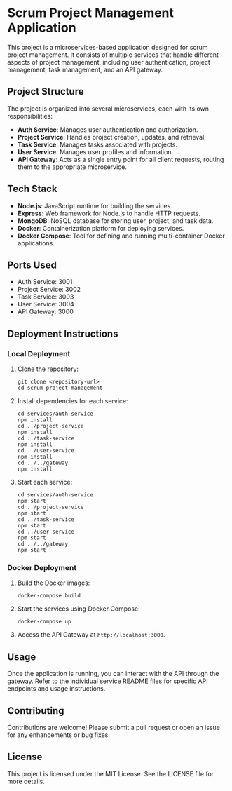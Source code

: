 # Scrum Project Management Application

This project is a microservices-based application designed for scrum project management. It consists of multiple services that handle different aspects of project management, including user authentication, project management, task management, and an API gateway.

## Project Structure

The project is organized into several microservices, each with its own responsibilities:

- **Auth Service**: Manages user authentication and authorization.
- **Project Service**: Handles project creation, updates, and retrieval.
- **Task Service**: Manages tasks associated with projects.
- **User Service**: Manages user profiles and information.
- **API Gateway**: Acts as a single entry point for all client requests, routing them to the appropriate microservice.

## Tech Stack

- **Node.js**: JavaScript runtime for building the services.
- **Express**: Web framework for Node.js to handle HTTP requests.
- **MongoDB**: NoSQL database for storing user, project, and task data.
- **Docker**: Containerization platform for deploying services.
- **Docker Compose**: Tool for defining and running multi-container Docker applications.

## Ports Used

- Auth Service: 3001
- Project Service: 3002
- Task Service: 3003
- User Service: 3004
- API Gateway: 3000

## Deployment Instructions

### Local Deployment

1. Clone the repository:
   ```
   git clone <repository-url>
   cd scrum-project-management
   ```

2. Install dependencies for each service:
   ```
   cd services/auth-service
   npm install
   cd ../project-service
   npm install
   cd ../task-service
   npm install
   cd ../user-service
   npm install
   cd ../../gateway
   npm install
   ```

3. Start each service:
   ```
   cd services/auth-service
   npm start
   cd ../project-service
   npm start
   cd ../task-service
   npm start
   cd ../user-service
   npm start
   cd ../../gateway
   npm start
   ```

### Docker Deployment

1. Build the Docker images:
   ```
   docker-compose build
   ```

2. Start the services using Docker Compose:
   ```
   docker-compose up
   ```

3. Access the API Gateway at `http://localhost:3000`.

## Usage

Once the application is running, you can interact with the API through the gateway. Refer to the individual service README files for specific API endpoints and usage instructions.

## Contributing

Contributions are welcome! Please submit a pull request or open an issue for any enhancements or bug fixes.

## License

This project is licensed under the MIT License. See the LICENSE file for more details.
